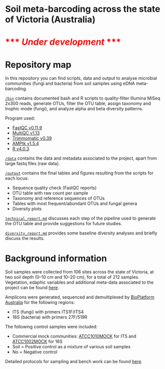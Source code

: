 # Soil meta-barcoding across the state of Victoria (Australia)

# <span style="color:red">*** *Under development* ***</span>


# Repository map 

In this repository you can find scripts, data and output to analyse microbial communities (fungi and bacteria) from soil samples using eDNA meta-barcoding. 

[`/bin`](https://github.com/Royal-Botanic-Gardens-Victoria/VicMicrobiome/tree/main/bin) contains documented bash and R scripts to quality-filter Illumina MiSeq 2x300 reads, generate OTUs, filter the OTU table, assign taxonomy and trophic mode (fungi), and analyze alpha and beta diversity patterns. 

Program used:
- [FastQC v0.11.9](https://www.bioinformatics.babraham.ac.uk/projects/fastqc/)
- [MultiQC v1.13](https://multiqc.info/)
- [Trimmomatic v0.39](http://www.usadellab.org/cms/?page=trimmomatic)
- [AMPtk v1.5.4](https://github.com/nextgenusfs/amptk)
- [R v4.0.3](https://www.r-project.org/) 

[`/data`](https://github.com/Royal-Botanic-Gardens-Victoria/VicMicrobiome/tree/main/data) contains the data and metadata associated to the project, apart from large fastq files (raw data).

[`/output`](https://github.com/Royal-Botanic-Gardens-Victoria/VicMicrobiome/tree/main/output) contains the final tables and figures resulting from the scripts for each locus:
- Sequence quality check (FastQC reports)
- OTU table with raw count per sample
- Taxonomy and reference sequences of OTUs
- Tables with most frequent/abundant OTUs and fungal genera
- Diversity plots

[`technical_report.md`](https://github.com/Royal-Botanic-Gardens-Victoria/VicMicrobiome/tree/main/technical_report.md) discusses each step of the pipeline used to generate the OTU table and provide suggestions for future studies.

[`diversity_report.md`](https://github.com/Royal-Botanic-Gardens-Victoria/VicMicrobiome/tree/main/diversity_report.md) provides some baseline diversity analyses and briefly discuss the results.


# Background information

Soil samples were collected from 106 sites across the state of Victoria, at two soil depth (0–10 cm and 10–20 cm), for a total of 212 samples. Vegetation, edaphic variables and additional meta-data associated to the project can be found [here](https://github.com/Royal-Botanic-Gardens-Victoria/VicMicrobiome/blob/main/data/VicMicrobiome_metadata.csv).

Amplicons were generated, sequenced and demultiplexed by [BioPlatform Australia](https://bioplatforms.com/projects/australian-microbiome/) for the following regions:
- ITS (fungi) with primers ITS1F/ITS4
- 16S (bacteria) with primers 27F/519R

The following control samples were included:
- Commercial mock communities: [ATCC1010MOCK](https://www.atcc.org/products/msa-1010) for ITS and [ATCC1002MOCK](https://www.atcc.org/products/msa-1002) for 16S
- Soil = Positive control as a mixture of various soil samples
- No = Negative control

Detailed protocols for sampling and bench work can be found [here](https://www.australianmicrobiome.com/protocols/).
